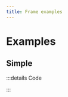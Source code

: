 ```yaml
---
title: Frame examples
---
```


# Examples

## Simple

<PreviewIframe src="./stories/story.html" />

:::details Code

<SimpleTabs :items="['page-a.html', 'page-b.html', 'app.js']">
  <template #content-1>

<<< ./components/organisms/Frame/stories/a-src.html

  </template>
  <template #content-2>

<<< ./components/organisms/Frame/stories/b-src.html

  </template>
  <template #content-3>

<<< ./components/organisms/Frame/stories/app-src.js

  </template>
</SimpleTabs>

:::
